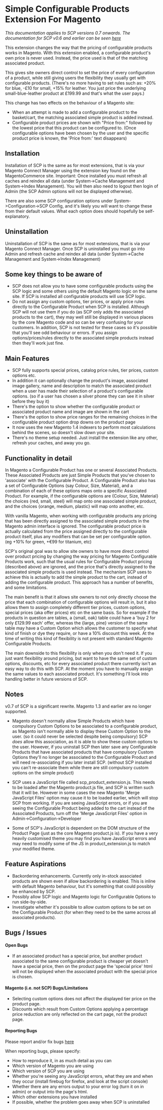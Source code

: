 Simple Configurable Products Extension For Magento
==================================================

*This documentation applies to SCP versions 0.7 onwards.
The documentation for SCP v0.6 and earlier can be seen [here](http://github.com/organicinternet/magento-configurable-simple/blob/34bda60fe4f0ab75d28135748528c08d2e134834/README.markdown)*

This extension changes the way that the pricing of configurable products works in Magento.
With this extension enabled, a configurable product's own price is never used. Instead, the price used is that of the matching associated product.

This gives site owners direct control to set the price of every configuration of a product, while still giving users the flexibility they usually get with configurable products.
(There's no more having to set rules such as: +20% for blue, -£10 for small, +15% for leather. You just price the underlying small-blue-leather product at £199.99 and that's what the user pays.)


This change has two effects on the behaviour of a Magento site:

* When an attempt is made to add a configurable product to the basket/cart, the matching associated simple product is added instead.
* Configurable product prices are shown with "Price from:" followed by the lowest price that this product can be configured to. (Once configurable options have been chosen by the user and the specific product price is known, the 'Price from:' text disappears)



Installation
------------

Installation of SCP is the same as for most extensions, that is via your Magento Connect Manager using the extension key found on the MagentoCommerce site.
Important: Once installed you must refresh all caches and reindex all data (under System->Cache Management and System->Index Management). You will then also need to logout then login of Admin (the SCP Admin options will not be displayed otherwise).

There are also some SCP configuration options under System->Configuration->SCP Config, and it's likely you will want to change these from their default values. What each option does should hopefully be self-explanatory.



Uninstallation
------------
Uninstallation of SCP is the same as for most extensions, that is via your Magento Connect Manager.
Once SCP is uninstalled you must go into Admin and refresh cache and reindex all data (under System->Cache Management and System->Index Management)



Some key things to be aware of
------------------------------
* SCP does not allow you to have some configurable products using the SCP logic and some others using the default Magento logic on the same site. If SCP is installed all configurable products will use SCP logic.
* Do not assign any custom options, tier prices, or apply price rules directly to the Configurable Product when SCP is installed. Although SCP will not use them if you do (as SCP only adds the associated products to the cart), they may well still be displayed in various places by the core Magento code and so can be very confusing for your customers. In addition, SCP is not tested for these cases so it's possible that you'll see odd behaviour or errors. If you assign options/prices/rules directly to the associated simple products instead then they'll work just fine.


Main Features
-------------

* SCP fully supports special prices, catalog price rules, tier prices, custom options etc.
* In addition it can optionally change the product's image, associated image gallery, name and description to match the associated product when a user has made their selection of a product's configurable options. (so if a user has chosen a silver phone they can see it in silver before they buy it)
* There's the option to show whether the configurable product or associated product name and image are shown in the cart
* There's the option to show price ranges for the remaining choices in the configurable product option drop downs on the product page
* It now uses the new Magento 1.4 indexers to perform most calculations behind the scenes, so doesn't slow down your site.
* There's no theme setup needed. Just install the extension like any other, refresh your caches, and away you go.



Functionality in detail
-----------------------
In Magento a Configurable Product has one or several Associated Products. These Associated Products are just Simple Products that you've chosen to 'associate' with the Configurable Product.
A Configurable Product also has a set of Configurable Options (say Colour, Size, Material), and a combination of each of these options maps onto a specific Associated Product.
For example, if the configurable options are {Colour, Size, Material} the choices {red, small, steel} will map onto one associated simple product, and the choices {orange, medium, plastic} will map onto another, etc.

With vanilla Magento, when working with configurable products any pricing that has been directly assigned to the associated simple products in the Magento admin interface is ignored. The configurable product price is actually calculated from the price assigned directly to the configurable product itself, plus any modifiers that can be set per configurable option. (eg +10% for green, +€99 for titanium, etc)

SCP's original goal was to allow site owners to have more direct control over product pricing by changing the way pricing for Magento Configurable Products work, such that the usual rules for Configurable Product pricing (described above) are ignored, and the price that's directly assigned to the associated simple products is used instead. The mechanism SCP uses to achieve this is actually to add the simple product to the cart, instead of adding the configurable product. This approach has a number of benefits, and some limitations.

The main benefit is that it allows site owners to not only directly choose the price that each combination of configurable options will result in, but it also allows them to assign completely different tier prices, custom options, special prices (aka offer prices) etc on the same basis.  So for example if the products in question are tables, a {small, oak} table could have a 'buy 2 for only £129.99 each' offer, whereas the {large, pine} version of the same table may have a Custom Option which allows the customer to specify what kind of finish or dye they require, or have a 10% discount this week. At the time of writing this kind of flexibility is not present with standard Magento Configurable Products.

The main downside to this flexibility is only when you don't need it. If you just want flexibility around pricing, but want to have the same set of custom options, discounts, etc for every associated product there currently isn't an easy way to do this with SCP. At the moment you have to manually assign the same values to each associated product. It's something I'll look into handling better in future versions of SCP.


Notes
-----

v0.7 of SCP is a significant rewrite. Magento 1.3 and earlier are no longer supported.

* Magento doesn't normally allow Simple Products which have compulsory Custom Options to be associated to a configurable product, as Magento isn't normally able to display these Custom Option to the user. (so it could never be selected despite being compulsory)
SCP *does* allow this association, as it is able to show these custom options to the user. However, if you uninstall SCP then later save any Configurable Products that have associated products that have compulsory Custom Options they'll no longer be associated to the Configurable Product and will need re-associating if you later install SCP.  (without SCP installed you can't re-associate them while there are still compulsory custom options on the simple product)

* SCP uses a JavaScript file called scp_product_extension.js. This needs to be loaded after the Magento product.js file, and SCP is written such that it will be. However in some cases the new Magento 'Merge JavaScript Files' option may cause it to be loaded earlier, which will stop SCP from working. If you are seeing JavaScript errors, or if you are seeing the Configurable Product being added to the cart instead of the Associated Products, turn off the 'Merge JavaScript Files' option in Admin->Configuration->Developer

* Some of SCP's JavaScript is dependent on the DOM structure of the Product Page (just as the core Magento product.js is). If you have a very heavily customised theme you may find you have JavaScript errors and may need to modify some of the JS in product_extension.js to match your modified theme.



## Feature Aspirations
* Backordering enhancements. Currently only in-stock associated products are shown even if allow backordering is enabled. This is inline with default Magento behaviour, but it's something that could possibly be enhanced by SCP.
* Possibly allow SCP logic and Magento logic for Configurable Options to run side-by-side.
* Investigate whether it's possible to allow custom options to be set on the Configurable Product (for when they need to be the same across all associated products).


## Bugs / Issues

#### Open Bugs
* If an associated product has a special price, but another product associated to the same configurable product is cheaper yet doesn't have a special price, then on the product page the 'special price' html will not be displayed when the associated product with the special price is chosen.

#### Magento (i.e. not SCP) Bugs/Limitations
* Selecting custom options does not affect the displayed tier price on the product page.
* Discounts which result from Custom Options applying a percentage price reduction are only reflected on the cart page, not the product page.

#### Reporting Bugs
Please report and/or fix bugs [here](http://www.magentocommerce.com/boards/viewchild/11415/)

When reporting bugs, please specify:

* How to reproduce it, in as much detail as you can
* Which version of Magento you are using
* Which version of SCP you are using
* Whether you're seeing any JavaScript errors, what they are and when they occur (install firebug for firefox, and look at the script console)
* Whether there are any errors output to your error log (turn it on in admin) or output into the page's html.
* Which other extensions you have installed
* If possible, whether the problem goes away when SCP is uninstalled

